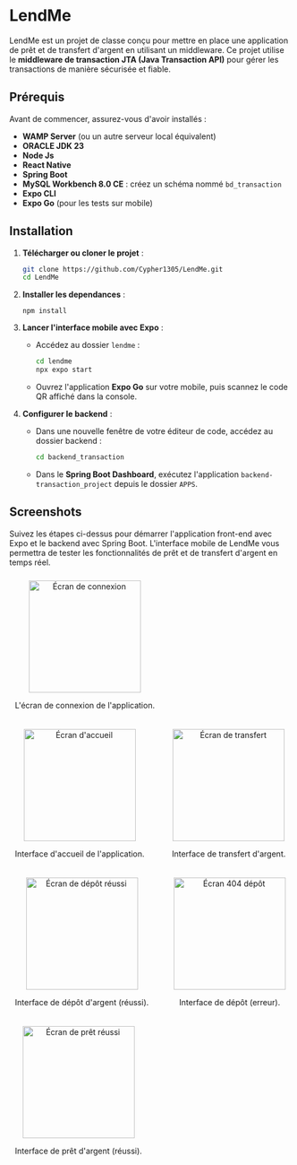 # LendMe

LendMe est un projet de classe conçu pour mettre en place une application de prêt et de transfert d'argent en utilisant un middleware. 
Ce projet utilise le **middleware de transaction JTA (Java Transaction API)** pour gérer les transactions de manière sécurisée et fiable.

## Prérequis

Avant de commencer, assurez-vous d'avoir installés :

- **WAMP Server** (ou un autre serveur local équivalent)
- **ORACLE JDK 23**
- **Node Js**
- **React Native**
- **Spring Boot**
- **MySQL Workbench 8.0 CE** : créez un schéma nommé `bd_transaction`
- **Expo CLI**
- **Expo Go** (pour les tests sur mobile)

## Installation

1. **Télécharger ou cloner le projet** :

   ```bash
   git clone https://github.com/Cypher1305/LendMe.git
   cd LendMe
   ```
2. **Installer les dependances** :

   ```npm install```

2. **Lancer l'interface mobile avec Expo** :
   - Accédez au dossier `lendme` :

     ```bash
     cd lendme
     npx expo start
     ```

   - Ouvrez l'application **Expo Go** sur votre mobile, puis scannez le code QR affiché dans la console.

3. **Configurer le backend** :
   - Dans une nouvelle fenêtre de votre éditeur de code, accédez au dossier backend :

     ```bash
     cd backend_transaction
     ```

   - Dans le **Spring Boot Dashboard**, exécutez l'application `backend-transaction_project` depuis le dossier `APPS`.

## Screenshots
Suivez les étapes ci-dessus pour démarrer l'application front-end avec Expo et le backend avec Spring Boot. 
L'interface mobile de LendMe vous permettra de tester les fonctionnalités de prêt et de transfert d'argent en temps réel.

<div style="display: flex; flex-wrap: wrap; justify-content: space-between;">
  <div style="margin: 10px; text-align: center;">
    <img src="images/lendme_6.jpeg" alt="Écran de connexion" width="200" />
    <p>L'écran de connexion de l'application.</p>
  </div>
  <div style="margin: 10px; text-align: center;">
    <img src="images/lendme_4.jpeg" alt="Écran d'accueil" width="200" />
    <p>Interface d'accueil de l'application.</p>
  </div>
  <div style="margin: 10px; text-align: center;">
    <img src="images/lendme_5.jpeg" alt="Écran de transfert" width="200" />
    <p>Interface de transfert d'argent.</p>
  </div>
  <div style="margin: 10px; text-align: center;">
    <img src="images/lendme_2.jpeg" alt="Écran de dépôt réussi" width="200" />
    <p>Interface de dépôt d'argent (réussi).</p>
  </div>
  <div style="margin: 10px; text-align: center;">
    <img src="images/lendme_3.jpeg" alt="Écran 404 dépôt" width="200" />
    <p>Interface de dépôt (erreur).</p>
  </div>
  <div style="margin: 10px; text-align: center;">
    <img src="images/lendme_1.jpeg" alt="Écran de prêt réussi" width="200" />
    <p>Interface de prêt d'argent (réussi).</p>
  </div>
</div>

